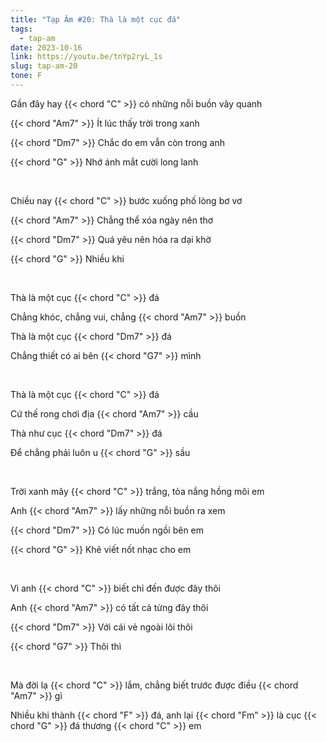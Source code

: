 ```yaml
---
title: "Tạp Âm #20: Thà là một cục đá"
tags:
  - tap-am
date: 2023-10-16
link: https://youtu.be/tnYp2ryL_1s
slug: tap-am-20
tone: F
---
```

Gần đây hay {{< chord "C" >}} có những nỗi buồn vây quanh

{{< chord "Am7" >}} Ít lúc thấy trời trong xanh

{{< chord "Dm7" >}} Chắc do em vẫn còn trong anh

{{< chord "G" >}} Nhớ ánh mắt cười long lanh

<br>

Chiều nay {{< chord "C" >}} bước xuống phố lòng bơ vơ

{{< chord "Am7" >}} Chẳng thể xóa ngày nên thơ

{{< chord "Dm7" >}} Quá yêu nên hóa ra dại khờ

{{< chord "G" >}} Nhiều khi

<br>

Thà là một cục {{< chord "C" >}} đá

Chẳng khóc, chẳng vui, chẳng {{< chord "Am7" >}} buồn

Thà là một cục {{< chord "Dm7" >}} đá

Chẳng thiết có ai bên {{< chord "G7" >}} mình

<br>

Thà là một cục {{< chord "C" >}} đá

Cứ thế rong chơi địa {{< chord "Am7" >}} cầu

Thà như cục {{< chord "Dm7" >}} đá

Để chẳng phải luôn u {{< chord "G" >}} sầu

<br>

Trời xanh mây {{< chord "C" >}} trắng, tỏa nắng hồng môi em

Anh {{< chord "Am7" >}} lấy những nỗi buồn ra xem

{{< chord "Dm7" >}} Có lúc muốn ngồi bên em

{{< chord "G" >}} Khẽ viết nốt nhạc cho em

<br>

Vì anh {{< chord "C" >}} biết chỉ đến được đây thôi

Anh {{< chord "Am7" >}} có tất cả từng đây thôi

{{< chord "Dm7" >}} Với cái vẻ ngoài lôi thôi

{{< chord "G7" >}} Thôi thì

<br>

Mà đời lạ {{< chord "C" >}} lắm, chẳng biết trước được điều {{< chord "Am7" >}} gì

Nhiều khi thành {{< chord "F" >}} đá, anh lại {{< chord "Fm" >}} là cục {{< chord "G" >}} đá thương {{< chord "C" >}} em
